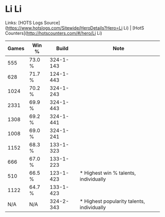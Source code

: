 # Li Li

Links: [HOTS Logs Source](https://www.hotslogs.com/Sitewide/HeroDetails?Hero=Li Li) | [HotS Counters](http://hotscounters.com/#/hero/Li Li)

Games  | Win %  | Build     | Note
-----  | -----  | -----     | ----
555    | 73.0 % | 324-1-143 | 
628    | 71.7 % | 124-1-443 | 
1024   | 70.2 % | 324-1-243 | 
2331   | 69.9 % | 324-1-443 | 
1308   | 69.2 % | 324-1-441 | 
1008   | 69.0 % | 324-1-241 | 
1152   | 68.3 % | 133-1-323 | 
666    | 67.0 % | 133-1-223 | 
510    | 66.5 % | 123-1-423 | * Highest win % talents, individually
1122   | 64.7 % | 133-1-423 | 
N/A    | N/A    | 324-2-343 | * Highest popularity talents, individually
